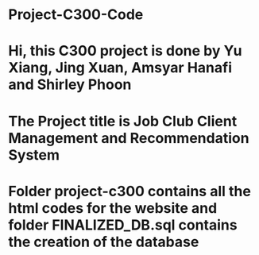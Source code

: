 # Project-C300-Code
# Hi, this C300 project is done by Yu Xiang, Jing Xuan, Amsyar Hanafi and Shirley Phoon
# The Project title is Job Club Client Management and Recommendation System
# Folder project-c300 contains all the html codes for the website and folder FINALIZED_DB.sql contains the creation of the database
